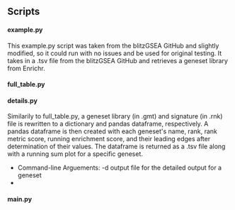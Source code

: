 ## Scripts
#### example.py 
This example.py script was taken from the blitzGSEA GitHub and slightly modified, so it could run with no issues and be used for original testing. It takes in a .tsv file from the blitzGSEA GitHub and retrieves a geneset library from Enrichr. 

#### full_table.py


#### details.py
Similarily to full_table.py, a geneset library (in .gmt) and signature (in .rnk) file is rewritten to a dictionary and pandas dataframe, respectively. A pandas dataframe is then created with each geneset's name, rank, rank metric score, running enrichment score, and their leading edges after determination of their values. The dataframe is returned as a .tsv file along with a running sum plot for a specific geneset. 

* Command-line Arguements: 
  \-d    output file for the detailed output for a geneset  
* 

#### main.py
